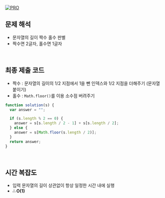 [![PRO]][Link]

## 문제 해석

- 문자열의 길이 짝수 홀수 판별
- 짝수면 2글자, 홀수면 1글자

<br/>

## 최종 제출 코드

- 짝수 : 문자열의 길이의 1/2 지점에서 1을 뺀 인덱스와 1/2 지점을 더해주기 (문자열 붙이기)
- 홀수 : `Math.floor()`를 이용 소수점 버려주기

```js
function solution(s) {
  var answer = "";

  if (s.length % 2 == 0) {
    answer = s[s.length / 2 - 1] + s[s.length / 2];
  } else {
    answer = s[Math.floor(s.length / 2)];
  }
  return answer;
}
```

<br/>

## 시간 복잡도

- 입력 문자열의 길이 상관없이 항상 일정한 시간 내에 실행
- **∴ O(1)**

<!---------------------------------------------------------------------------->

[PRO]: https://github.com/GoSSaChin/algorithm-js/assets/107768516/67c43b52-bc3f-4571-a249-5519021afbb0
[Link]: https://school.programmers.co.kr/learn/courses/30/lessons/12903
